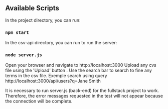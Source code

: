 ## Available Scripts

In the project directory, you can run:

### `npm start`

In the csv-api directory, you can run to run the server:

### `node server.js`

Open your browser and navigate to http://localhost:3000
Upload any cvs file using the 'Upload' button .
Use the search bar to search to fine any terms in the csv file.
Exemple search using query http://localhost:3000/api/users?q=Jane Smith

It is necessary to run server.js (back-end) for the fullstack project to work. Therefore, the error messages requested in the test will not appear because the connection will be complete.
